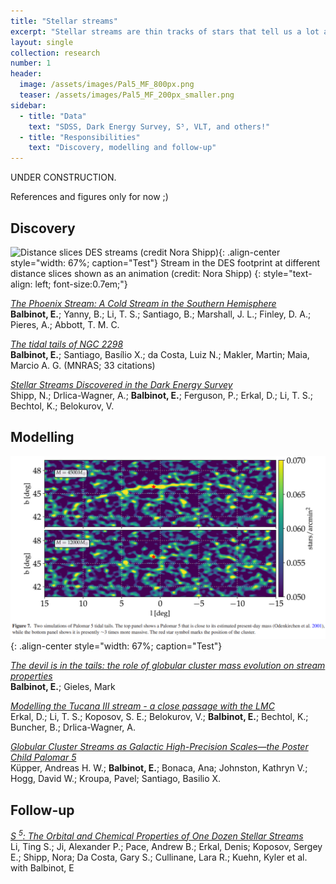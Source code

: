 ```yaml
---
title: "Stellar streams"
excerpt: "Stellar streams are thin tracks of stars that tell us a lot about the structure of our Galaxy"
layout: single
collection: research
number: 1
header:
  image: /assets/images/Pal5_MF_800px.png
  teaser: /assets/images/Pal5_MF_200px_smaller.png
sidebar:
  - title: "Data"
    text: "SDSS, Dark Energy Survey, S⁵, VLT, and others!"
  - title: "Responsibilities"
    text: "Discovery, modelling and follow-up"
---
```


UNDER CONSTRUCTION.

References and figures only for now ;)


## Discovery

![Distance slices DES streams (credit Nora Shipp)](/assets/images/mov.gif ){:
.align-center style="width: 67%; caption="Test"}
Stream in the DES footprint at different distance slices shown as an animation (credit: Nora Shipp)
{: style="text-align: left; font-size:0.7em;"}

[*The Phoenix Stream: A Cold Stream in the Southern
Hemisphere*](https://ui.adsabs.harvard.edu/abs/2016ApJ...820...58B/abstract)
<br/> **Balbinot, E.**; Yanny, B.; Li, T. S.; Santiago, B.; Marshall, J. L.;
Finley, D. A.; Pieres, A.; Abbott, T. M. C. 

[*The tidal tails of NGC
2298*](https://ui.adsabs.harvard.edu/abs/2011MNRAS.416..393B/abstract) <br/>
**Balbinot, E.**; Santiago, Basílio X.; da Costa, Luiz N.; Makler, Martin;
Maia, Marcio A. G.               (MNRAS; 33 citations)

[*Stellar Streams Discovered in the Dark Energy
Survey*](https://ui.adsabs.harvard.edu/abs/2018ApJ...862..114S/abstract) <br/>
Shipp, N.; Drlica-Wagner, A.; **Balbinot, E.**; Ferguson, P.; Erkal, D.; Li, T.
S.; Bechtol, K.; Belokurov, V.      


## Modelling 

![Models of a normal vs overweight Palomar 5](/assets/images/devil.png ){:
.align-center style="width: 67%; caption="Test"}

[*The devil is in the tails: the role of globular cluster mass evolution on
stream
properties*](https://ui.adsabs.harvard.edu/abs/2018MNRAS.474.2479B/abstract)
<br/> **Balbinot, E.**; Gieles, Mark

[*Modelling the Tucana III stream - a close passage with the
LMC*](https://ui.adsabs.harvard.edu/abs/2018MNRAS.481.3148E/abstract) <br/>
Erkal, D.; Li, T. S.; Koposov, S. E.; Belokurov, V.; **Balbinot, E.**; Bechtol,
K.; Buncher, B.; Drlica-Wagner, A.  

[*Globular Cluster Streams as Galactic High-Precision Scales—the Poster Child
Palomar 5*](https://ui.adsabs.harvard.edu/abs/2015ApJ...803...80K/abstract)
<br/> Küpper, Andreas H. W.; **Balbinot, E.**; Bonaca, Ana; Johnston, Kathryn
V.; Hogg, David W.; Kroupa, Pavel; Santiago, Basilio X.            

## Follow-up

[*S <SUP>5</SUP>: The Orbital and Chemical Properties of One Dozen Stellar
Streams*](https://ui.adsabs.harvard.edu/abs/2022ApJ...928...30L/abstract) <br/>
Li, Ting S.; Ji, Alexander P.; Pace, Andrew B.; Erkal, Denis; Koposov, Sergey
E.; Shipp, Nora; Da Costa, Gary S.; Cullinane, Lara R.; Kuehn, Kyler et al. with
Balbinot, E   


